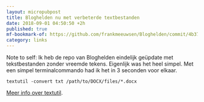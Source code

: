 ```yaml
---
layout: micropubpost
title: Bloghelden nu met verbeterde textbestanden
date: 2018-09-01 04:50:50 +2h
published: true
mf-bookmark-of: https://github.com/frankmeeuwsen/Bloghelden/commit/4b373a41841177be0f7e3bc348b9bbe573ceb6f9
category: links
---
```

Note to self: Ik heb de repo van Bloghelden eindelijk geüpdate met tekstbestanden zonder vreemde tekens. Eigenlijk was het heel simpel. Met een simpel terminalcommando had ik het in 3 seconden voor elkaar. 

`textutil -convert txt /path/to/DOCX/files/*.docx`

[Meer info over textutil](http://osxdaily.com/tag/textutil/).